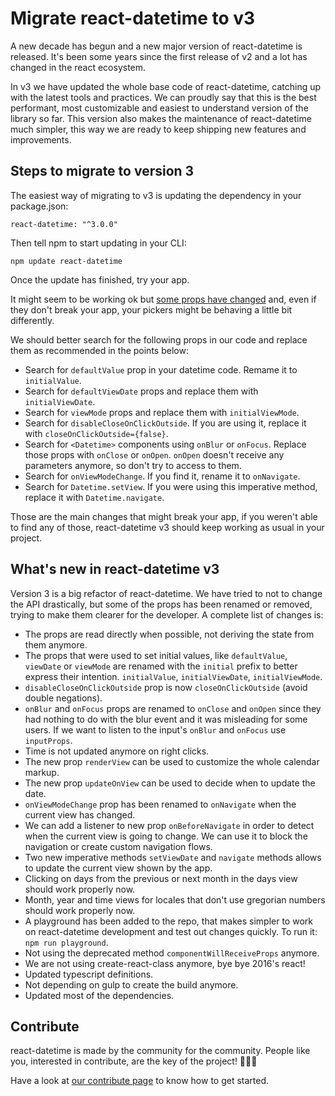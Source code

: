 # Migrate react-datetime to v3

A new decade has begun and a new major version of react-datetime is released. It's been some years since the first release of v2 and a lot has changed in the react ecosystem. 

In v3 we have updated the whole base code of react-datetime, catching up with the latest tools and practices. We can proudly say that this is the best performant, most customizable and easiest to understand version of the library so far. This version also makes the maintenance of react-datetime much simpler, this way we are ready to keep shipping new features and improvements.


## Steps to migrate to version 3

The easiest way of migrating to v3 is updating the dependency in your package.json:
```
react-datetime: "^3.0.0"
```

Then tell npm to start updating in your CLI:
```
npm update react-datetime
```

Once the update has finished, try your app. 

It might seem to be working ok but [some props have changed](#whats-new-in-react-datetime-v3) and, even if they don't break your app, your pickers might be behaving a little bit differently.

We should better search for the following props in our code and replace them as recommended in the points below:
* Search for `defaultValue` prop in your datetime code. Remame it to `initialValue`.
* Search for `defaultViewDate` props and replace them with `initialViewDate`.
* Search for `viewMode` props and replace them with `initialViewMode`.
* Search for `disableCloseOnClickOutside`. If you are using it, replace it with `closeOnClickOutside={false}`.
* Search for `<Datetime>` components using `onBlur` or `onFocus`. Replace those props with `onClose` or `onOpen`. `onOpen` doesn't receive any parameters anymore, so don't try to access to them.
* Search for `onViewModeChange`. If you find it, rename it to `onNavigate`.
* Search for `Datetime.setView`. If you were using this imperative method, replace it with `Datetime.navigate`.

Those are the main changes that might break your app, if you weren't able to find any of those, react-datetime v3 should keep working as usual in your project.

## What's new in react-datetime v3
Version 3 is a big refactor of react-datetime. We have tried to not to change the API drastically, but some of the props has been renamed or removed, trying to make them clearer for the developer. A complete list of changes is:

* The props are read directly when possible, not deriving the state from them anymore.
* The props that were used to set initial values, like `defaultValue`, `viewDate` or `viewMode` are renamed with the  `initial` prefix to better express their intention. `initialValue`, `initialViewDate`, `initialViewMode`.
* `disableCloseOnClickOutside` prop is now `closeOnClickOutside` (avoid double negations).
* `onBlur` and `onFocus` props are renamed to `onClose` and `onOpen` since they had nothing to do with the blur event and it was misleading for some users. If we want to listen to the input's `onBlur` and `onFocus` use `inputProps`.
* Time is not updated anymore on right clicks.
* The new prop `renderView` can be used to customize the whole calendar markup.
* The new prop `updateOnView` can be used to decide when to update the date.
* `onViewModeChange` prop has been renamed to `onNavigate` when the current view has changed.
* We can add a listener to new prop `onBeforeNavigate` in order to detect when the current view is going to change. We can use it to block the navigation or create custom navigation flows.
* Two new imperative methods `setViewDate` and `navigate` methods allows to update the current view shown by the app.
* Clicking on days from the previous or next month in the days view should work properly now.
* Month, year and time views for locales that don't use gregorian numbers should work properly now.
* A playground has been added to the repo, that makes simpler to work on react-datetime development and test out changes quickly. To run it: `npm run playground`.
* Not using the deprecated method `componentWillReceiveProps` anymore.
* We are not using create-react-class anymore, bye bye 2016's react!
* Updated typescript definitions.
* Not depending on gulp to create the build anymore.
* Updated most of the dependencies.

## Contribute
react-datetime is made by the community for the community. People like you, interested in contribute, are the key of the project! 🙌🙌🙌

Have a look at [our contribute page](contribute-home.md) to know how to get started.
